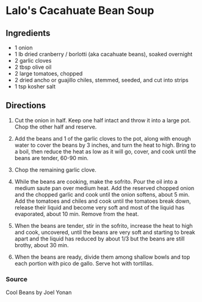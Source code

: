 # Lalo's Cacahuate Bean Soup

## Ingredients

- 1 onion
- 1 lb dried cranberry / borlotti (aka cacahuate beans), soaked overnight
- 2 garlic cloves
- 2 tbsp olive oil
- 2 large tomatoes, chopped
- 2 dried ancho or guajillo chiles, stemmed, seeded, and cut into strips
- 1 tsp kosher salt

## Directions

1. Cut the onion in half. Keep one half intact and throw it into a large pot.
   Chop the other half and reserve.

1. Add the beans and 1 of the garlic cloves to the pot, along with enough water
   to cover the beans by 3 inches, and turn the heat to high. Bring to a boil,
   then reduce the heat as low as it will go, cover, and cook until the beans
   are tender, 60-90 min.

1. Chop the remaining garlic clove.

1. While the beans are cooking, make the sofrito. Pour the oil into a medium
   saute pan over medium heat. Add the reserved chopped onion and the chopped
   garlic and cook until the onion softens, about 5 min. Add the tomatoes and
   chiles and cook until the tomatoes break down, release their liquid and
   become very soft and most of the liquid has evaporated, about 10 min. Remove
   from the heat.

1. When the beans are tender, stir in the sofrito, increase the heat to high
   and cook, uncovered, until the beans are very soft and starting to break
   apart and the liquid has reduced by about 1/3 but the beans are still
   brothy, about 30 min.

1. When the beans are ready, divide them among shallow bowls and top each
   portion with pico de gallo. Serve hot with tortillas.

### Source

Cool Beans by Joel Yonan

